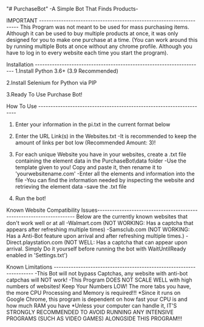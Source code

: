 "# PurchaseBot" 
-A Simple Bot That Finds Products-

IMPORTANT ---------------------------------------------------------------------
This Program was not meant to be used for mass purchasing items. Although it can be used to buy multiple
products at once, it was only designed for you to make one purchase at a time. (You can work around this by
running multiple Bots at once without any chrome profile. Although you have to log in to every website each time you start the program).


Installation ---------------------------------------------------------------------
1.Install Python 3.6+ (3.9 Recommended)

2.Install Selenium for Python via PIP

3.Ready To Use Purchase Bot!


How To Use ---------------------------------------------------------------------
1. Enter your information in the pi.txt in the current format below

2. Enter the URL Link(s) in the Websites.txt
	-It is recommended to keep the amount of links per bot low (Recommended Amount: 3)!

3. For each unique Website you have in your websites, create a .txt file containing the element data in the PurchaseBot\data folder
	-Use the template given to you! Copy and paste it, then rename it to 'yourwebsitename.com'
	-Enter all the elements and information into the file
		-You can find the information needed by inspecting the website and retrieving the element data
	-save the .txt file

4. Run the bot!


Known Website Compatibility Issues---------------------------------------------------------------------
Below are the currently known websites that don't work well or at all
-Walmart.com (NOT WORKING: Has a captcha that appears after refreshing multiple times)
-Samsclub.com (NOT WORKING: Has a Anti-Bot feature upon arrival and after refreshing multiple times.)
-Direct.playstation.com (NOT WELL: Has a captcha that can appear upon arrival. Simply Do it yourself before running the bot with WaitUntilReady enabled in 'Settings.txt')


Known Limitations ---------------------------------------------------------------------
-This Bot will not bypass Captchas, any website with anti-bot catpchas will NOT work!
-This Program DOES NOT SCALE WELL with high numbers of websites! Keep Your Numbers LOW! The more tabs you have, the more CPU Processing and Memory is required!!!
	*Since it runs on Google Chrome, this program is dependent on how fast your CPU is and how much RAM you have
	*Unless your computer can handle it, IT'S STRONGLY RECOMMENDED TO AVOID RUNNING ANY INTENSIVE PROGRAMS (SUCH AS VIDEO GAMES) ALONGSIDE THIS PROGRAM!!!

